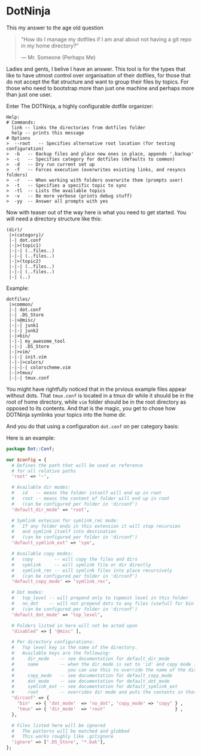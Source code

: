 # DotNinja

This my answer to the age old question

> "How do I manage my dotfiles if I am anal about not having a git repo in my home directory?"
>
> — Mr. Someone (Perhaps Me)

Ladies and gents, I belive I have an answer. This tool is for the types that
like to have utmost control over organisation of their dotfiles, for those that 
do not accept the flat structure and want to group their files by topics. For those
who need to bootstrap more than just one machine and perhaps more than just one user.

Enter The DOTNinja, a highly configurable dotfile organizer:

```
Help:
# Commands:
  link -- links the directories from dotfiles folder
  help -- prints this message
# Options
>  --root	-- Specifies alternative root location (for testing configuration)
>  -b	-- Backup files and place new ones in place, appends '.backup'
>  -c	-- Specifies category for dotfiles (defaults to common)
>  -d	-- Dry run current set up
>  -f	-- Forces execution (overwrites existing links, and resyncs folders)
>  -r	-- When working with folders overwrite them (prompts user)
>  -t	-- Specifies a specific topic to sync
>  -tl	-- Lists the available topics
>  -v	-- Be more verbose (prints debug stuff)
>  -yy	-- Answer all prompts with yes

```

Now with teaser out of the way here is what you need to get started. You will need a directory structure like this:

```
(dir)/
 |>(category)/
 |-| dot.conf
 |-|>(topic1)
 |-|-| (..files..)
 |-|-| (..files..)
 |-|>(topic2)
 |-|-| (..files..)
 |-|-| (..files..)
 |-| (..)
```

Example:

```
dotfiles/
 |>common/
 |-| dot.conf
 |-| .DS_Store
 |-|>@misc/
 |-|-| junk1
 |-|-| junk2
 |-|>bin/
 |-|-| my_awesome_tool
 |-|-| .DS_Store
 |-|>vim/
 |-|-| init.vim
 |-|-|>colors/
 |-|-|-| colorscheme.vim
 |-|>tmux/
 |-|-| tmux.conf
```

You might have rightfully noticed that in the prvious example files appear
without dots. That `tmux.conf` is located in a tmux dir while it should be in
the root of home directory, while `vim` folder should be in the root directory
as opposed to its contents. And that is the magic, you get to chose how
DOTNinja symlinks your topics into the home dir.

And you do that using a configuration `dot.conf` on per category basis:

Here is an example:

```perl
package Dot::Conf;

our $config = {
  # Defines the path that will be used as reference
  # for all relative paths
  'root' => '~',

  # Available dir modes:
  #   id   -- means the folder istself will end up in root
  #   root -- means the content of folder will end up in root
  #   (can be configured per folder in 'dirconf')
  'default_dir_mode' => 'root',

  # Symlink extesion for symlink_rec mode:
  #   If any folder ends in this extension it will stop recursion
  #   and symlink itself into destination
  #   (can be configured per folder in 'dirconf')
  'default_symlink_ext' => 'sym',

  # Available copy modes:
  #   copy        -- will copy the files and dirs
  #   symlink     -- will symlink file or dir directly
  #   symlink_rec -- will symlink files into place recursively
  #   (can be configured per folder in 'dirconf')
  'default_copy_mode' => 'symlink_rec',

  # Dot modes:
  #   top_level -- will prepend only to topmost level in this folder
  #   no_dot    -- will not prepend dots to any files (usefull for bin for ex.)
  #   (can be configured per folder in 'dirconf')
  'default_dot_mode' => 'top_level',

  # Folders listed in here will not be acted upon
  'disabled' => [ '@misc' ],

  # Per directory configurations:
  #   Top level key is the name of the directory.
  #   Available keys are the following:
  #     dir_mode    -- see documentation for default_dir_mode 
  #     name        -- when the dir_mode is set to 'id' and copy mode is not 'symlink_rec'
  #                    you can use this to override the name of the dir your are linking/copying
  #     copy_mode   -- see documentation for default_copy_mode 
  #     dot_mode    -- see documentation for default_dot_mode
  #     symlink_ext -- see documentation for default_symlink_ext
  #     root        -- overrides dir mode and puts the contents in that place
  'dirconf' => {
    'bin'  => { 'dot_mode'  => 'no_dot', 'copy_mode' => 'copy' } ,
    'tmux' => { 'dir_mode'  => 'root'                          } ,
  },

  # Files listed here will be ignored
  #   The patterns will be matched and globbed
  #   This works roughly like .gitignore
  'ignore' => ['.DS_Store', '*.bak'],
};
```

